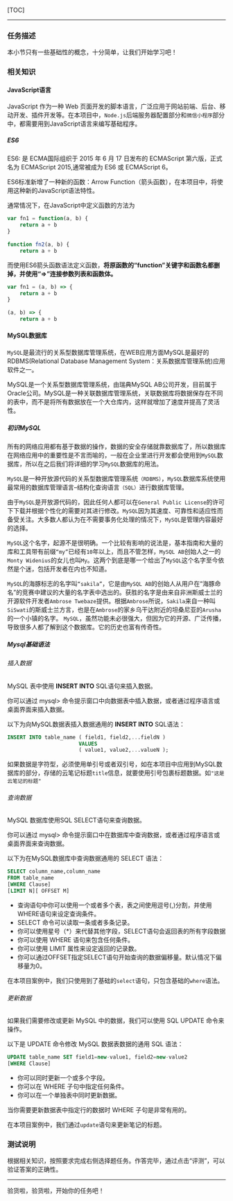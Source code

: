 [TOC]

---

### 任务描述

本小节只有一些基础性的概念，十分简单，让我们开始学习吧！

### 相关知识

#### JavaScript语言

JavaScript 作为一种 Web 页面开发的脚本语言，广泛应用于网站前端、后台、移动开发、插件开发等。在本项目中，`Node.js`后端服务器配置部分和`微信小程序`部分中，都需要用到JavaScript语言来编写基础程序。

##### ES6

ES6: 是 ECMA国际组织于 2015 年 6 月 17 日发布的 ECMAScript 第六版，正式名为 ECMAScript 2015,通常被成为 ES6 或 ECMAScript 6。

ES6标准新增了一种新的函数：Arrow Function（箭头函数），在本项目中，将使用这种新的JavaScript语法特性。

通常情况下，在JavaScript中定义函数的方法为

```javascript
var fn1 = function(a, b) {
    return a + b
}
 
function fn2(a, b) {
    return a + b
```

而使用ES6箭头函数语法定义函数，**将原函数的“function”关键字和函数名都删掉，并使用“=>”连接参数列表和函数体。**

```javascript
var fn1 = (a, b) => {
    return a + b
}
 
(a, b) => {
    return a + b
```

#### MySQL数据库

`MySQL`是最流行的关系型数据库管理系统，在WEB应用方面MySQL是最好的RDBMS(Relational Database Management System：关系数据库管理系统)应用软件之一。

MySQL是一个关系型数据库管理系统，由瑞典MySQL AB公司开发，目前属于Oracle公司。MySQL是一种关联数据库管理系统，关联数据库将数据保存在不同的表中，而不是将所有数据放在一个大仓库内，这样就增加了速度并提高了灵活性。

##### 初识MySQL

所有的网络应用都有基于数据的操作，数据的安全存储就靠数据库了，所以数据库在网络应用中的重要性是不言而喻的，一般在企业里进行开发都会使用到`MySQL`数据库，所以在之后我们将详细的学习`MySQL`数据库的用法。

`MySQL`是一种开放源代码的关系型数据库管理系统`（RDBMS）`，`MySQL`数据库系统使用最常用的数据库管理语言–结构化查询语言`（SQL）`进行数据库管理。

由于`MySQL`是开放源代码的，因此任何人都可以在`General Public License`的许可下下载并根据个性化的需要对其进行修改。`MySQL`因为其速度、可靠性和适应性而备受关注。大多数人都认为在不需要事务化处理的情况下，`MySQL`是管理内容最好的选择。

`MySQL`这个名字，起源不是很明确。一个比较有影响的说法是，基本指南和大量的库和工具带有前缀`“my”`已经有`10`年以上，而且不管怎样，`MySQL AB`创始人之一的`Monty Widenius`的女儿也叫`My`。这两个到底是哪一个给出了`MySQL`这个名字至今依然是个迷，包括开发者在内也不知道。

`MySQL`的海豚标志的名字叫`“sakila”`，它是由`MySQL AB`的创始人从用户在“海豚命名”的竞赛中建议的大量的名字表中选出的。获胜的名字是由来自非洲斯威士兰的开源软件开发者`Ambrose Twebaze`提供。根据`Ambrose`所说，`Sakila`来自一种叫`SiSwati`的斯威士兰方言，也是在`Ambrose`的家乡乌干达附近的坦桑尼亚的`Arusha`的一个小镇的名字。 `MySQL`，虽然功能未必很强大，但因为它的开源、广泛传播，导致很多人都了解到这个数据库。它的历史也富有传奇性。

##### Mysql基础语法

###### 插入数据

MySQL 表中使用 **INSERT INTO** SQL语句来插入数据。

你可以通过 mysql> 命令提示窗口中向数据表中插入数据，或者通过程序语言或桌面界面来插入数据。

以下为向MySQL数据表插入数据通用的 **INSERT INTO** SQL语法：

```sql
INSERT INTO table_name ( field1, field2,...fieldN )
                       VALUES
                       ( value1, value2,...valueN );
```

如果数据是字符型，必须使用单引号或者双引号，如在本项目中应用到MySQL数据库的部分，存储的云笔记标题`title`信息，就要使用引号包裹标题数据。如`"这是云笔记的标题"`

###### 查询数据

MySQL 数据库使用SQL SELECT语句来查询数据。

你可以通过 mysql> 命令提示窗口中在数据库中查询数据，或者通过程序语言或桌面界面来查询数据。

以下为在MySQL数据库中查询数据通用的 SELECT 语法：

```sql
SELECT column_name,column_name
FROM table_name
[WHERE Clause]
[LIMIT N][ OFFSET M]
```

- 查询语句中你可以使用一个或者多个表，表之间使用逗号(,)分割，并使用WHERE语句来设定查询条件。
- SELECT 命令可以读取一条或者多条记录。
- 你可以使用星号（*）来代替其他字段，SELECT语句会返回表的所有字段数据
- 你可以使用 WHERE 语句来包含任何条件。
- 你可以使用 LIMIT 属性来设定返回的记录数。
- 你可以通过OFFSET指定SELECT语句开始查询的数据偏移量。默认情况下偏移量为0。

在本项目案例中，我们只使用到了基础的`select`语句，只包含基础的`where`语法。

###### 更新数据

如果我们需要修改或更新 MySQL 中的数据，我们可以使用 SQL UPDATE 命令来操作。

以下是 UPDATE 命令修改 MySQL 数据表数据的通用 SQL 语法：

```sql
UPDATE table_name SET field1=new-value1, field2=new-value2
[WHERE Clause]
```

- 你可以同时更新一个或多个字段。
- 你可以在 WHERE 子句中指定任何条件。
- 你可以在一个单独表中同时更新数据。

当你需要更新数据表中指定行的数据时 WHERE 子句是非常有用的。

在本项目案例中，我们通过`update`语句来更新笔记的标题。

### 测试说明

根据相关知识，按照要求完成右侧选择题任务。作答完毕，通过点击“评测”，可以验证答案的正确性。

---

验货啦，验货啦，开始你的任务吧！